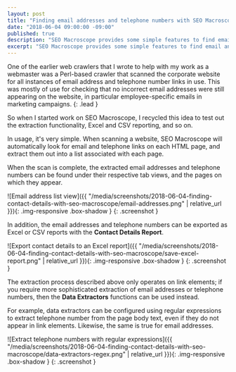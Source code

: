 ```yaml
---
layout: post
title: "Finding email addresses and telephone numbers with SEO Macroscope"
date: "2018-06-04 09:00:00 -09:00"
published: true
description: "SEO Macroscope provides some simple features to find email and telephone links used throughout your website."
excerpt: "SEO Macroscope provides some simple features to find email and telephone links used throughout your website."
---
```


One of the earlier web crawlers that I wrote to help with my work as a webmaster was a Perl-based crawler that scanned the corporate website for all instances of email address and telephone number links in use. This was mostly of use for checking that no incorrect email addresses were still appearing on the website, in particular employee-specific emails in marketing campaigns.
{: .lead }

So when I started work on SEO Macroscope, I recycled this idea to test out the extraction functionality, Excel and CSV reporting, and so on.

In usage, it's very simple. When scanning a website, SEO Macroscope will automatically look for email and telephone links on each HTML page, and extract them out into a list associated with each page.

When the scan is complete, the extracted email addresses and telephone numbers can be found under their respective tab views, and the pages on which they appear.

![Email address list view]({{ "/media/screenshots/2018-06-04-finding-contact-details-with-seo-macroscope/email-addresses.png" | relative_url }}){: .img-responsive .box-shadow }
{: .screenshot }

In addition, the email addresses and telephone numbers can be exported as Excel or CSV reports with the **Contact Details Report**.

![Export contact details to an Excel report]({{ "/media/screenshots/2018-06-04-finding-contact-details-with-seo-macroscope/save-excel-report.png" | relative_url }}){: .img-responsive .box-shadow }
{: .screenshot }

The extraction process described above only operates on link elements; if you require more sophisticated extraction of email addresses or telephone numbers, then the **Data Extractors** functions can be used instead.

For example, data extractors can be configured using regular expressions to extract telephone number from the page body text, even if they do not appear in link elements. Likewise, the same is true for email addresses.

![Extract telephone numbers with regular expressions]({{ "/media/screenshots/2018-06-04-finding-contact-details-with-seo-macroscope/data-extractors-regex.png" | relative_url }}){: .img-responsive .box-shadow }
{: .screenshot }
